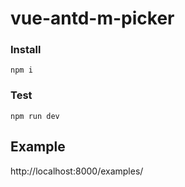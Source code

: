 # vue-antd-m-picker
### Install
```
npm i
```
### Test
```
npm run dev
```

## Example

http://localhost:8000/examples/